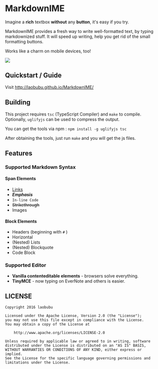 # MarkdownIME

Imagine a **rich** textbox **without** any **button**, it's easy if you try.

MarkdownIME provides a fresh way to write well-formatted text, by typing markdownized stuff. It will speed up writing, help you get rid of the small formatting buttons.

Works like a charm on mobile devices, too!

![](http://laobubu.github.io/MarkdownIME/demo.gif)

## Quickstart / Guide

Visit http://laobubu.github.io/MarkdownIME/ 

## Building

This project requires `tsc` (TypeScript Compiler) and `make` to compile. Optionally, `uglifyjs` can be used to compress the output.

You can get the tools via npm : `npm install -g uglifyjs tsc`

After obtaining the tools, just run `make` and you will get the js files.

## Features

### Supported Markdown Syntax

#### Span Elements

 - [Links](http://laobubu.net)
 - ***Emphasis***
 - `In-line Code`
 - ~~Strikethrough~~
 - Images
 
#### Block Elements

 - Headers (beginning with `#` )
 - Horizontal
 - (Nested) Lists
 - (Nested) Blockquote
 - Code Block

### Supported Editor

 - **Vanilla contenteditable elements** - browsers solve everything.
 - **TinyMCE** - now typing on EverNote and others is easier.
 
## LICENSE

```
Copyright 2016 laobubu

Licensed under the Apache License, Version 2.0 (the "License");
you may not use this file except in compliance with the License.
You may obtain a copy of the License at

    http://www.apache.org/licenses/LICENSE-2.0

Unless required by applicable law or agreed to in writing, software
distributed under the License is distributed on an "AS IS" BASIS,
WITHOUT WARRANTIES OR CONDITIONS OF ANY KIND, either express or implied.
See the License for the specific language governing permissions and
limitations under the License.
```

